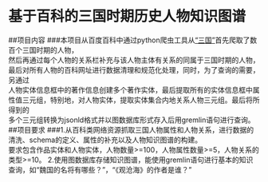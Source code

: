 # 基于百科的三国时期历史人物知识图谱
##项目内容
###本项目从百度百科中通过python爬虫工具从[“三国”](https://baike.baidu.com/item/%E4%B8%89%E5%9B%BD/5428)首先爬取了数百个三国时期的人物，  
然后再通过每个人物的关系栏补充与该人物主体有关系的同属于三国时期的人物，最后对所有人物的百科网址进行数据清理和规范化处理，同时，为了查询的需要，另通过  
人物实体信息框中的著作信息创建多个著作实体，最后提取所有的实体信息框中属性值三元组，特别地，对人物实体，提取实体集合内地关系人物三元组。最后将所得到的  
多个三元组转换为jsonld格式并以图数据库形式存入后用gremlin语句进行查询。
##项目要求
###1.从百科类网络资源抓取三国人物属性和人物关系，进行数据的清洗、schema的定义、属性的补充以及人物知识图谱的构建。  
要求包含作品实体和人物实体，人物数量>=100，人物属性数量>=5，人物关系的类型>=10。
2.使用图数据库存储知识图谱，能使用gremlin语句进行基本的知识查询，如“魏国的名将有哪些？”，“《观沧海》的作者是谁？”
